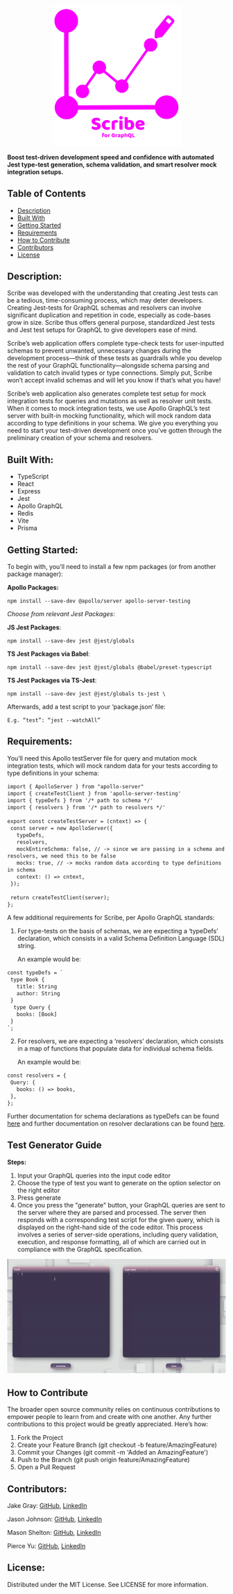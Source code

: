 <p align="center">
  <a href="https://scribegraphql.com/">
    <img src="/client/src/images/main-logo.png" width="300">
  </a>
</p>

**Boost test-driven development speed and confidence with automated Jest type-test generation, schema validation, and smart resolver mock integration setups.**

## **Table of Contents**

- [Description](https://github.com/oslabs-beta/Scribe-for-GraphQL#Description)
- [Built With](https://github.com/oslabs-beta/Scribe-for-GraphQL#Built-With)
- [Getting Started](https://github.com/oslabs-beta/Scribe-for-GraphQL#Getting-Started)
- [Requirements](https://github.com/oslabs-beta/Scribe-for-GraphQL#Requirements)
- [How to Contribute](https://github.com/oslabs-beta/Scribe-for-GraphQL#How-to-Contribute)
- [Contributors](https://github.com/oslabs-beta/Scribe-for-GraphQL#Contributors)
- [License](https://github.com/oslabs-beta/Scribe-for-GraphQL#License)

## **Description**:

Scribe was developed with the understanding that creating Jest tests can be a tedious, time-consuming process, which may deter developers. Creating Jest-tests for GraphQL schemas and resolvers can involve significant duplication and repetition in code, especially as code-bases grow in size. Scribe thus offers general purpose, standardized Jest tests and Jest test setups for GraphQL to give developers ease of mind.

Scribe’s web application offers complete type-check tests for user-inputted schemas to prevent unwanted, unnecessary changes during the development process—think of these tests as guardrails while you develop the rest of your GraphQL functionality—alongside schema parsing and validation to catch invalid types or type connections. Simply put, Scribe won’t accept invalid schemas and will let you know if that’s what you have!

Scribe’s web application also generates complete test setup for mock integration tests for queries and mutations as well as resolver unit tests. When it comes to mock integration tests, we use Apollo GraphQL’s test server with built-in mocking functionality, which will mock random data according to type definitions in your schema. We give you everything you need to start your test-driven development once you’ve gotten through the preliminary creation of your schema and resolvers.

## **Built With:**

- TypeScript
- React
- Express
- Jest
- Apollo GraphQL
- Redis
- Vite
- Prisma

## **Getting Started:**

To begin with, you’ll need to install a few npm packages (or from another package manager):

**Apollo Packages:**

    npm install --save-dev @apollo/server apollo-server-testing

_Choose from relevant Jest Packages_:

**JS Jest Packages**:

    npm install --save-dev jest @jest/globals

**TS Jest Packages via Babel**:

    npm install --save-dev jest @jest/globals @babel/preset-typescript

**TS Jest Packages via TS-Jest**:

    npm install --save-dev jest @jest/globals ts-jest \

Afterwards, add a test script to your ‘package.json’ file:

    E.g. “test”: “jest --watchAll”

## **Requirements:**

You’ll need this Apollo testServer file for query and mutation mock integration tests, which will mock random data for your tests according to type definitions in your schema:

```
import { ApolloServer } from "apollo-server"
import { createTestClient } from 'apollo-server-testing'
import { typeDefs } from '/* path to schema */'
import { resolvers } from '/* path to resolvers */'

export const createTestServer = (cntext) => {
 const server = new ApolloServer({
   typeDefs,
   resolvers,
   mockEntireSchema: false, // -> since we are passing in a schema and resolvers, we need this to be false
   mocks: true, // -> mocks random data according to type definitions in schema
   context: () => cntext,
 });

 return createTestClient(server);
};
```

A few additional requirements for Scribe, per Apollo GraphQL standards:

1. For type-tests on the basis of schemas, we are expecting a ‘typeDefs’ declaration, which consists in a valid Schema Definition Language (SDL) string.

   An example would be:

```
const typeDefs = `
 type Book {
   title: String
   author: String
 }
  type Query {
   books: [Book]
 }
`;
```

2. For resolvers, we are expecting a ‘resolvers’ declaration, which consists in a map of functions that populate data for individual schema fields.

   An example would be:

```
const resolvers = {
 Query: {
   books: () => books,
 },
};
```

Further documentation for schema declarations as typeDefs can be found [here](https://www.apollographql.com/docs/apollo-server/getting-started/#step-3-define-your-graphql-schema) and further documentation on resolver declarations can be found [here](https://www.apollographql.com/docs/apollo-server/data/resolvers).

## **Test Generator Guide**

**Steps:**

1. Input your GraphQL queries into the input code editor
2. Choose the type of test you want to generate on the option selector on the right editor
3. Press generate
4. Once you press the "generate" button, your GraphQL queries are sent to the server where they are parsed and processed. The server then responds with a corresponding test script for the given query, which is displayed on the right-hand side of the code editor. This process involves a series of server-side operations, including query validation, execution, and response formatting, all of which are carried out in compliance with the GraphQL specification.
<p align="center">
<img src="/client/src/images/generateTest.gif">
</p>

## **How to Contribute**

The broader open source community relies on continuous contributions to empower people to learn from and create with one another. Any further contributions to this project would be greatly appreciated. Here’s how:

1. Fork the Project
2. Create your Feature Branch (git checkout -b feature/AmazingFeature)
3. Commit your Changes (git commit -m 'Added an AmazingFeature')
4. Push to the Branch (git push origin feature/AmazingFeature)
5. Open a Pull Request

## **Contributors:**

Jake Gray: [GitHub](https://github.com/soxg), [LinkedIn](https://www.linkedin.com/in/jake-d-gray/)

Jason Johnson: [GitHub](https://github.com/jaysenjonsin), [LinkedIn](https://www.linkedin.com/in/jasoncjohnson5/)

Mason Shelton: [GitHub](https://github.com/MasonS1012), [LinkedIn](https://www.linkedin.com/in/mason-shelton-9ab25521a/)

Pierce Yu: [GitHub](https://github.com/PierceYu), [LinkedIn](https://www.linkedin.com/in/pierce-yu/)

## **License:**

Distributed under the MIT License. See LICENSE for more information.
